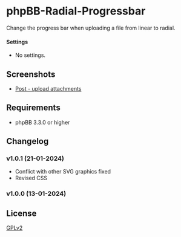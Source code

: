 # phpBB-Radial-Progressbar
 Change the progress bar when uploading a file from linear to radial.

#### Settings
- No settings. 

## Screenshots
- [Post - upload attachments](https://raw.githubusercontent.com/IMC-GER/images/main/screenshots/radialprogbar/div-phpBB-radial.png)

## Requirements
- phpBB 3.3.0 or higher

## Changelog

### v1.0.1 (21-01-2024)
- Conflict with other SVG graphics fixed
- Revised CSS

### v1.0.0 (13-01-2024)

## License
[GPLv2](https://www.gnu.org/licenses/old-licenses/gpl-2.0.en.html)

